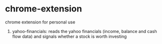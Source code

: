 # chrome-extension
chrome extension for personal use
1. yahoo-financials: reads the yahoo financials (income, balance and cash flow data) and signals whether a stock is worth investing
